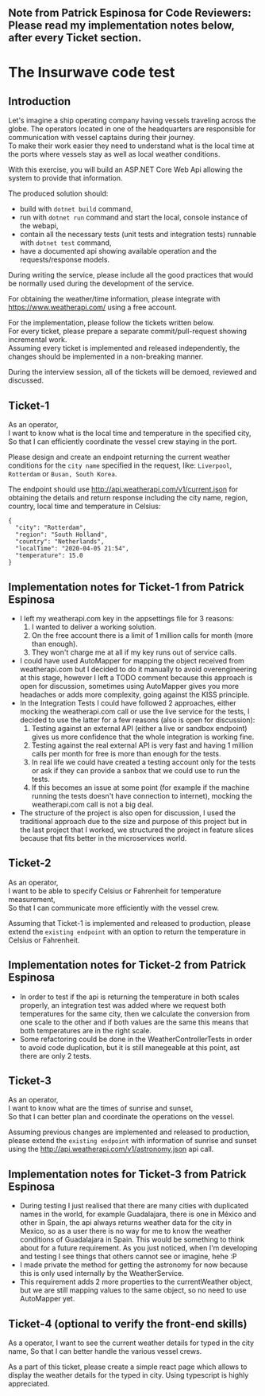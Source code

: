 ## **Note from** Patrick Espinosa **for Code Reviewers:** Please read my implementation notes below, after every Ticket section.

# The Insurwave code test

## Introduction

Let's imagine a ship operating company having vessels traveling across the globe. The operators located in one of the headquarters are responsible for communication with vessel captains during their journey.  
To make their work easier they need to understand what is the local time at the ports where vessels stay as well as local weather conditions.

With this exercise, you will build an ASP.NET Core Web Api allowing the system to provide that information.

The produced solution should:
* build with `dotnet build` command,
* run with `dotnet run` command and start the local, console instance of the webapi,
* contain all the necessary tests (unit tests and integration tests) runnable with `dotnet test` command,
* have a documented api showing available operation and the requests/response models.

During writing the service, please include all the good practices that would be normally used during the development of the service.

For obtaining the weather/time information, please integrate with https://www.weatherapi.com/ using a free account.

For the implementation, please follow the tickets written below.  
For every ticket, please prepare a separate commit/pull-request showing incremental work.  
Assuming every ticket is implemented and released independently, the changes should be implemented in a non-breaking manner.

During the interview session, all of the tickets will be demoed, reviewed and discussed.

## Ticket-1

As an operator,  
I want to know what is the local time and temperature in the specified city,  
So that I can efficiently coordinate the vessel crew staying in the port.

Please design and create an endpoint returning the current weather conditions for the `city name` specified in the request, like: `Liverpool`, `Rotterdam` or `Busan, South Korea`.

The endpoint should use http://api.weatherapi.com/v1/current.json for obtaining the details and return response including the city name, region, country, local time and temperature in Celsius:

```
{
  "city": "Rotterdam",
  "region": "South Holland",
  "country": "Netherlands",
  "localTime": "2020-04-05 21:54",
  "temperature": 15.0
}
```

## **Implementation notes for Ticket-1 from Patrick Espinosa**
- I left my weatherapi.com key in the appsettings file for 3 reasons: 
    1) I wanted to deliver a working solution.
    2) On the free account there is a limit of 1 million calls for month (more than enough).
    3) They won't charge me at all if my key runs out of service calls.
- I could have used AutoMapper for mapping the object received from weatherapi.com but I decided to do it manually to avoid overengineering at this stage, however I left a TODO comment because this approach is open for discussion, sometimes using AutoMapper gives you more headaches or adds more complexity, going against the KISS principle.
- In the Integration Tests I could have followed 2 approaches, either mocking the weatherapi.com call or use the live service for the tests, I decided to use the latter for a few reasons (also is open for discussion):
    1) Testing against an external API (either a live or sandbox endpoint) gives us more confidence that the whole integration is working fine.
    2) Testing against the real external API is very fast and having 1 million calls per month for free is more than enough for the tests.
    3) In real life we could have created a testing account only for the tests or ask if they can provide a sanbox that we could use to run the tests.
    4) If this becomes an issue at some point (for example if the machine running the tests doesn't have connection to internet), mocking the weatherapi.com call is not a big deal.
- The structure of the project is also open for discussion, I used the traditional approach due to the size and purpose of this project but in the last project that I worked, we structured the project in feature slices because that fits better in the microservices world.


## Ticket-2

As an operator,  
I want to be able to specify Celsius or Fahrenheit for temperature measurement,  
So that I can communicate more efficiently with the vessel crew.

Assuming that Ticket-1 is implemented and released to production, please extend the `existing endpoint` with an option to return the temperature in Celsius or Fahrenheit.

## **Implementation notes for Ticket-2 from Patrick Espinosa**
- In order to test if the api is returning the temperature in both scales properly, an integration test was added where we request both temperatures for the same city, then we calculate the conversion from one scale to the other and if both values are the same this means that both temperatures are in the right scale.
- Some refactoring could be done in the WeatherControllerTests in order to avoid code duplication, but it is still manegeable at this point, ast there are only 2 tests.
    

## Ticket-3

As an operator,  
I want to know what are the times of sunrise and sunset,  
So that I can better plan and coordinate the operations on the vessel.

Assuming previous changes are implemented and released to production, please extend the `existing endpoint` with information of sunrise and sunset using the http://api.weatherapi.com/v1/astronomy.json api call.

## **Implementation notes for Ticket-3 from Patrick Espinosa**
- During testing I just realised that there are many cities with duplicated names in the world, for example Guadalajara, there is one in México and other in Spain, the api always returns weather data for the city in Mexico, so as a user there is no way for me to know the weather conditions of Guadalajara in Spain. This would be something to think about for a future requirement. As you just noticed, when I'm developing and testing I see things that others cannot see or imagine, hehe :P
- I made private the method for getting the astronomy for now because this is only used internally by the WeatherService.
- This requirement adds 2 more properties to the currentWeather object, but we are still mapping values to the same object, so no need to use AutoMapper yet.


## Ticket-4 (optional to verify the front-end skills)

As a operator,
I want to see the current weather details for typed in the city name,
So that I can better handle the various vessel crews.

As a part of this ticket, please create a simple react page which allows to display the weather details for the typed in city. Using typescript is highly appreciated.
